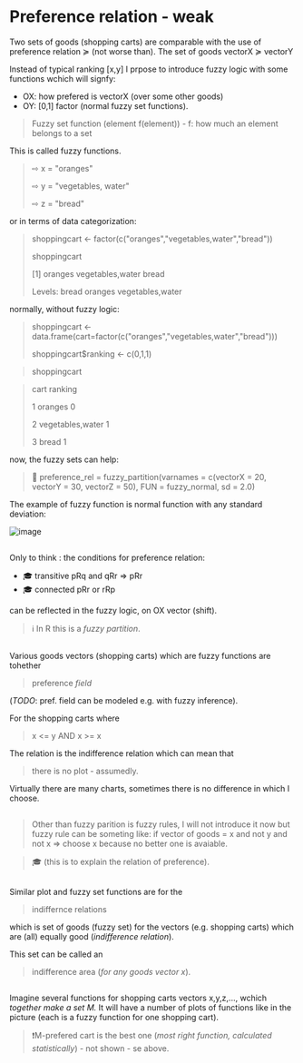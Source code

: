 # Preference relation - weak

Two sets of goods (shopping carts) are comparable with the use of preference relation ≽ (not worse than).
The set of goods vectorX ≽ vectorY

Instead of typical ranking [x,y] I prpose to introduce fuzzy logic with some functions wchich will signfy:

* OX: how prefered is vectorX (over some other goods)
* OY: [0,1] factor (normal fuzzy set functions).

> Fuzzy set function (element f(element)) - f: how much an element belongs to a set

This is called fuzzy functions.

> ⇨ x = "oranges"
> 
> ⇨ y = "vegetables, water"
> 
> ⇨ z = "bread"

 or in terms of data categorization:

> shoppingcart <- factor(c("oranges","vegetables,water","bread"))
> 
> shoppingcart
> 
> [1] oranges          vegetables,water bread
>         
> Levels: bread oranges vegetables,water

normally, without fuzzy logic:

> shoppingcart <- data.frame(cart=factor(c("oranges","vegetables,water","bread")))
>
> shoppingcart$ranking <- c(0,1,1)

> shoppingcart

> cart ranking
> 
> 1          oranges       0
> 
> 2 vegetables,water       1
> 
> 3            bread       1
> 

now, the fuzzy sets can help:

> 📝 preference_rel = fuzzy_partition(varnames = c(vectorX = 20, vectorY = 30, vectorZ = 50), FUN = fuzzy_normal, sd = 2.0)

The example of fuzzy function is normal function with any standard deviation:

![image](https://github.com/jacekturek/fuzyecon/assets/62720909/505e0c4a-7087-4389-b7fd-56ea2d0db8a5)

##

Only to think : the conditions for preference relation:
* 🎓 transitive pRq and qRr => pRr
* 🎓 connected pRr or rRp

can be reflected in the fuzzy logic, on OX vector (shift).
> ℹ️ In R this is a *fuzzy partition*.

##

Various goods vectors (shopping carts) which are fuzzy functions are tohether
> preference *field*

(*TODO*: pref. field can be modeled e.g. with fuzzy inference).

For the shopping carts where 
> x <= y AND x >= x

The relation is the indifference relation
which can mean that 
> there is no plot - assumedly.

Virtually there are many charts, sometimes there is no difference in which I choose.

##

> Other than fuzzy parition is fuzzy rules, I will not introduce it now but fuzzy rule can be someting like:
> if vector of goods = x and not y and not x => choose x because no better one is avaiable.

> 🎓 (this is to explain the relation of preference).

##

Similar plot and fuzzy set functions are for the 

> indiffernce relations

which is set of goods (fuzzy set) for the vectors (e.g. shopping carts) which are (all) equally good (*indifference relation*).

This set can be called an 

> indifference area (*for any goods vector x*).

##

Imagine several functions for shopping carts vectors x,y,z,..., wchich *together make a set M.* It will have a number of plots of functions like in the picture (each is a fuzzy function for one shopping cart).

>❗M-prefered cart is the best one (*most right function, calculated statistically*) - not shown - se above.
